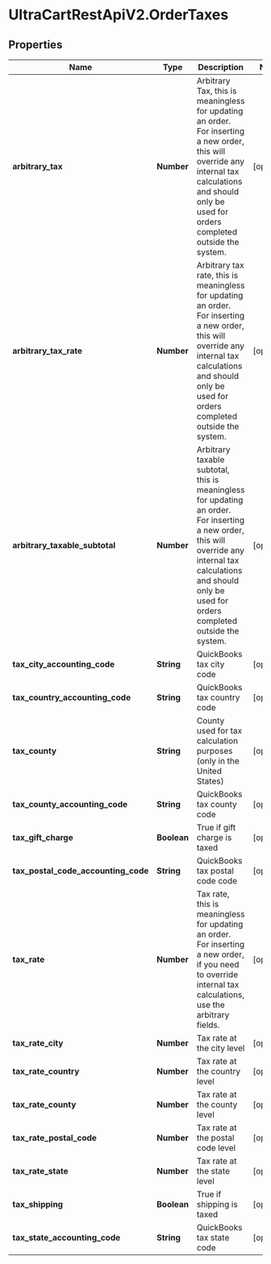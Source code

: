# UltraCartRestApiV2.OrderTaxes

## Properties

Name | Type | Description | Notes
------------ | ------------- | ------------- | -------------
**arbitrary_tax** | **Number** | Arbitrary Tax, this is meaningless for updating an order.  For inserting a new order, this will override any internal tax calculations and should only be used for orders completed outside the system. | [optional] 
**arbitrary_tax_rate** | **Number** | Arbitrary tax rate, this is meaningless for updating an order.  For inserting a new order, this will override any internal tax calculations and should only be used for orders completed outside the system. | [optional] 
**arbitrary_taxable_subtotal** | **Number** | Arbitrary taxable subtotal, this is meaningless for updating an order.  For inserting a new order, this will override any internal tax calculations and should only be used for orders completed outside the system. | [optional] 
**tax_city_accounting_code** | **String** | QuickBooks tax city code | [optional] 
**tax_country_accounting_code** | **String** | QuickBooks tax country code | [optional] 
**tax_county** | **String** | County used for tax calculation purposes (only in the United States) | [optional] 
**tax_county_accounting_code** | **String** | QuickBooks tax county code | [optional] 
**tax_gift_charge** | **Boolean** | True if gift charge is taxed | [optional] 
**tax_postal_code_accounting_code** | **String** | QuickBooks tax postal code code | [optional] 
**tax_rate** | **Number** | Tax rate, this is meaningless for updating an order.  For inserting a new order, if you need to override internal tax calculations, use the arbitrary fields. | [optional] 
**tax_rate_city** | **Number** | Tax rate at the city level | [optional] 
**tax_rate_country** | **Number** | Tax rate at the country level | [optional] 
**tax_rate_county** | **Number** | Tax rate at the county level | [optional] 
**tax_rate_postal_code** | **Number** | Tax rate at the postal code level | [optional] 
**tax_rate_state** | **Number** | Tax rate at the state level | [optional] 
**tax_shipping** | **Boolean** | True if shipping is taxed | [optional] 
**tax_state_accounting_code** | **String** | QuickBooks tax state code | [optional] 


